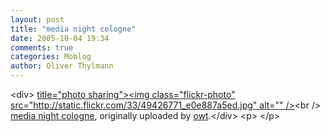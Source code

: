 ```yaml
---
layout: post
title: "media night cologne"
date: 2005-10-04 19:34
comments: true
categories: Moblog
author: Oliver Thylmann
---
```



&lt;div&gt;	[ title=&quot;photo sharing&quot;&gt;&lt;img class=&quot;flickr-photo&quot; src=&quot;http://static.flickr.com/33/49426771_e0e887a5ed.jpg&quot; alt=&quot;&quot; /&gt;](http://www.flickr.com/photos/oliver/49426771/)&lt;br /&gt;	[media night cologne](http://www.flickr.com/photos/oliver/49426771/), originally uploaded by [owt](http://www.flickr.com/people/oliver/).&lt;/div&gt;				&lt;p&gt;	&lt;/p&gt;


